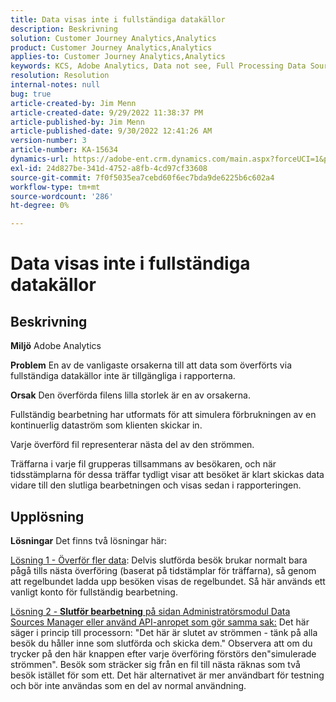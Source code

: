 ```yaml
---
title: Data visas inte i fullständiga datakällor
description: Beskrivning
solution: Customer Journey Analytics,Analytics
product: Customer Journey Analytics,Analytics
applies-to: Customer Journey Analytics,Analytics
keywords: KCS, Adobe Analytics, Data not see, Full Processing Data Sources, best practices
resolution: Resolution
internal-notes: null
bug: true
article-created-by: Jim Menn
article-created-date: 9/29/2022 11:38:37 PM
article-published-by: Jim Menn
article-published-date: 9/30/2022 12:41:26 AM
version-number: 3
article-number: KA-15634
dynamics-url: https://adobe-ent.crm.dynamics.com/main.aspx?forceUCI=1&pagetype=entityrecord&etn=knowledgearticle&id=16d995d4-4f40-ed11-9db1-0022480866ad
exl-id: 24d827be-341d-4752-a8fb-4cd97cf33608
source-git-commit: 7f0f5035ea7cebd60f6ec7bda9de6225b6c602a4
workflow-type: tm+mt
source-wordcount: '286'
ht-degree: 0%

---
```


# Data visas inte i fullständiga datakällor

## Beskrivning


<b>Miljö</b>
Adobe Analytics

<b>Problem</b>
En av de vanligaste orsakerna till att data som överförts via fullständiga datakällor inte är tillgängliga i rapporterna.

<b>Orsak</b>
Den överförda filens lilla storlek är en av orsakerna.

Fullständig bearbetning har utformats för att simulera förbrukningen av en kontinuerlig dataström som klienten skickar in.

Varje överförd fil representerar nästa del av den strömmen.

Träffarna i varje fil grupperas tillsammans av besökaren, och när tidsstämplarna för dessa träffar tydligt visar att besöket är klart skickas data vidare till den slutliga bearbetningen och visas sedan i rapporteringen.


## Upplösning


<b>Lösningar</b>
Det finns två lösningar här:

<u>Lösning 1 - Överför fler data</u>: Delvis slutförda besök brukar normalt bara pågå tills nästa överföring (baserat på tidstämplar för träffarna), så genom att regelbundet ladda upp besöken visas de regelbundet.
Så här används ett vanligt konto för fullständig bearbetning.

<u>Lösning 2 - <b>Slutför bearbetning</b> på sidan Administratörsmodul Data Sources Manager eller använd API-anropet som gör samma sak:</u>
Det här säger i princip till processorn: &quot;Det här är slutet av strömmen - tänk på alla besök du håller inne som slutförda och skicka dem.&quot;
Observera att om du trycker på den här knappen efter varje överföring förstörs den&quot;simulerade strömmen&quot;.
Besök som sträcker sig från en fil till nästa räknas som två besök istället för som ett.
Det här alternativet är mer användbart för testning och bör inte användas som en del av normal användning.
